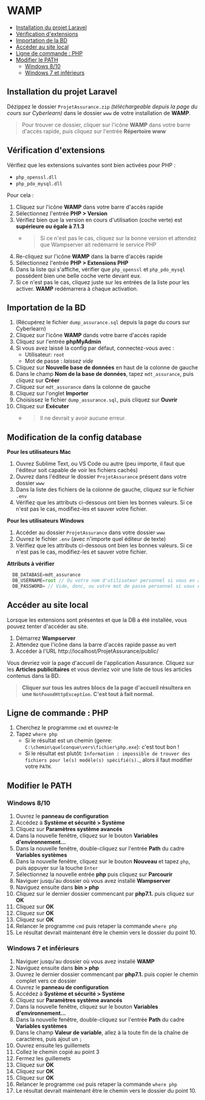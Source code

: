 # WAMP

<!-- START doctoc generated TOC please keep comment here to allow auto update -->
<!-- DON'T EDIT THIS SECTION, INSTEAD RE-RUN doctoc TO UPDATE -->


- [Installation du projet Laravel](#installation-du-projet-laravel)
- [Vérification d'extensions](#v%C3%A9rification-dextensions)
- [Importation de la BD](#importation-de-la-bd)
- [Accéder au site local](#acc%C3%A9der-au-site-local)
- [Ligne de commande : PHP](#ligne-de-commande--php)
- [Modifier le PATH](#modifier-le-path)
  - [Windows 8/10](#windows-810)
  - [Windows 7 et inférieurs](#windows-7-et-inf%C3%A9rieurs)

<!-- END doctoc generated TOC please keep comment here to allow auto update -->

## Installation du projet Laravel

Dézippez le dossier `ProjetAssurance.zip` _(téléchargeable depuis la page du cours sur Cyberlearn)_ dans le dossier `www` de votre installation de **WAMP**.

> Pour trouver ce dossier, cliquer sur l'icône **WAMP** dans votre barre d'accès rapide, puis cliquez sur l'entrée **Répertoire www**

## Vérification d'extensions

Vérifiez que les extensions suivantes sont bien activées pour PHP :
* `php_openssl.dll`
* `php_pdo_mysql.dll`

Pour cela :

1. Cliquez sur l'icône **WAMP** dans votre barre d'accès rapide
1. Sélectionnez l'entrée **PHP > Version**
1. Vérifiez bien que la version en cours d'utilisation (coche verte) est **supérieure ou égale à 7.1.3**
	* > Si ce n'est pas le cas, cliquez sur la bonne version et attendez que Wampserver ait redémarré le service PHP
1. Re-cliquez sur l'icône **WAMP** dans la barre d'accès rapide
1. Sélectionnez l'entrée **PHP > Extensions PHP**
1. Dans la liste qui s'affiche, vérifier que `php_openssl` et `php_pdo_mysql` possèdent bien une belle coche verte devant eux.
1. Si ce n'est pas le cas, cliquez juste sur les entrées de la liste pour les activer. **WAMP** redémarrera à chaque activation.

## Importation de la BD

1. (Récupérez le fichier `dump_assurance.sql` depuis la page du cours sur Cyberlearn)
1. Cliquez sur l'icône **WAMP** dands votre barre d'accès rapide
1. Cliquez sur l'entrée **phpMyAdmin**
1. Si vous avez laissé la config par défaut, connectez-vous avec :
	* Utilisateur: `root`
	* Mot de passe : _laissez vide_
1. Cliquez sur **Nouvelle base de données** en haut de la colonne de gauche
1. Dans le champ **Nom de la base de données**, tapez `mdt_assurance`, puis cliquez sur **Créer**
1. Cliquez sur `mdt_assurance` dans la colonne de gauche
1. Cliquez sur l'onglet **Importer**
1. Choisissez le fichier `dump_assurance.sql`, puis cliquez sur **Ouvrir**
1. Cliquez sur **Exécuter**
	* > Il ne devrait y avoir aucune erreur.

## Modification de la config database

**Pour les utilisateurs Mac**
1. Ouvrez Sublime Text, ou VS Code ou autre (peu importe, il faut que l'éditeur soit capable de voir les fichiers cachés)
1. Ouvrez dans l'éditeur le dossier `ProjetAssurance` présent dans votre dossier `www`
1. Dans la liste des fichiers de la colonne de gauche, cliquez sur le fichier `.env`
1. Vérifiez que les attributs ci-dessous ont bien les bonnes valeurs. Si ce n'est pas le cas, modifiez-les et sauver votre fichier.

**Pour les utilisateurs Windows**
1. Accéder au dossier `ProjetAssurance` dans votre dossier `www`
1. Ouvrez le fichier `.env` (avec n'importe quel éditeur de texte)
1. Vérifiez que les attributs ci-dessous ont bien les bonnes valeurs. Si ce n'est pas le cas, modifiez-les et sauver votre fichier.

**Attributs à vérifier**

```js
  DB_DATABASE=mdt_assurance
  DB_USERNAME=root // Ou votre nom d'utilisateur personnel si vous en avez manuellement défini un
  DB_PASSWORD= // Vide, donc, ou votre mot de passe personnel si vous en avez manuellement défini un
```

## Accéder au site local

Lorsque les extensions sont présentes et que la DB a été installée, vous pouvez tenter d'accéder au site.

1. Démarrez **Wampserver**
1. Attendez que l'icône dans la barre d'accès rapide passe au vert
1. Accéder à l'URL http://localhost/ProjetAssurance/public/

Vous devriez voir la page d'accueil de l'application Assurance.
Cliquez sur les **Articles publicitaires** et vous devriez voir une liste de tous les articles contenus dans la BD.
> **Cliquer sur tous les autres blocs de la page d'accueil résultera en une `NotFoundHttpException`. C'est tout à fait normal.**

## Ligne de commande : PHP

1. Cherchez le programme `cmd` et ouvrez-le
1. Tapez `where php`
	* Si le résultat est un chemin (genre: `C:\chemin\quelconque\vers\fichier\php.exe`): c'est tout bon !
	* Si le résultat est plutôt: `Information : impossible de trouver des fichiers pour le(s) modèle(s) spécifié(s).`, alors il faut modifier votre `PATH`.

## Modifier le PATH

### Windows 8/10

1. Ouvrez le **panneau de configuration**
1. Accédez à **Système et sécurité > Système**
1. Cliquez sur **Paramètres système avancés**
1. Dans la nouvelle fenêtre, cliquez sur le bouton **Variables d'environnement...**
1. Dans la nouvelle fenêtre, double-cliquez sur l'entrée **Path** du cadre **Variables systèmes**
1. Dans la nouvelle fenêtre, cliquez sur le bouton **Nouveau** et tapez `php`, puis appuyer sur la touche `Enter`
1. Sélectionnez la nouvelle entrée **php** puis cliquez sur **Parcourir**
1. Naviguer jusqu'au dossier où vous avez installé **Wampserver**
1. Naviguez ensuite dans **bin > php**
1. Cliquez sur le dernier dossier commencant par **php7.1.** puis cliquez sur **OK**
1. Cliquez sur **OK**
1. Cliquez sur **OK**
1. Cliquez sur **OK**
1. Relancer le programme `cmd` puis retaper la commande `where php`
1. Le résultat devrait maintenant être le chemin vers le dossier du point 10.

### Windows 7 et inférieurs

1. Naviguer jusqu'au dossier où vous avez installé **WAMP**
1. Naviguez ensuite dans **bin > php**
1. Ouvrez le dernier dossier commencant par **php7.1.** puis copier le chemin complet vers ce dossier
1. Ouvrez le **panneau de configuration**
1. Accédez à **Système et sécurité > Système**
1. Cliquez sur **Paramètres système avancés**
1. Dans la nouvelle fenêtre, cliquez sur le bouton **Variables d'environnement...**
1. Dans la nouvelle fenêtre, double-cliquez sur l'entrée **Path** du cadre **Variables systèmes**
1. Dans le champ **Valeur de variable**, allez à la toute fin de la chaîne de caractères, puis ajout un `;`
1. Ouvrez ensuite les guillemets
1. Collez le chemin copié au point 3
1. Fermez les guillemets
1. Cliquez sur **OK**
1. Cliquez sur **OK**
1. Cliquez sur **OK**
1. Relancer le programme `cmd` puis retaper la commande `where php`
1. Le résultat devrait maintenant être le chemin vers le dossier du point 10.
